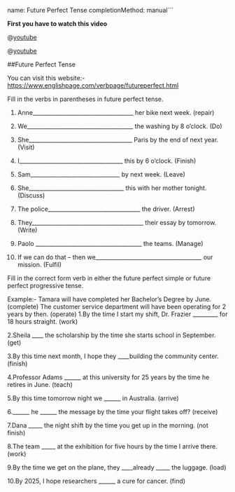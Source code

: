 name: Future Perfect Tense
completionMethod: manual```


**First you have to watch this video**


@[youtube](_zErY5dar9Y)

@[youtube](yEdOh7_1juM)

##Future Perfect Tense

You can visit this website:-
https://www.englishpage.com/verbpage/futureperfect.html

Fill in the verbs in parentheses in future perfect tense.



1) Anne____________________________________ her bike next week. (repair)

2) We______________________________________ the washing by 8 o’clock. (Do)

3) She_____________________________________ Paris by the end of next year. (Visit)

4) I_____________________________________ this by 6 o’clock. (Finish)

5) Sam________________________________ by next week. (Leave)

6) She__________________________________ this with her mother tonight. (Discuss)

7) The police_________________________________ the driver. (Arrest)

8) They________________________________________ their essay by tomorrow. (Write)

9) Paolo ______________________________________ the teams. (Manage)

10) If we can do that – then we______________________________________ our mission. (Fulfil)





Fill in the correct form verb in either the future perfect simple or future perfect progressive tense.





Example:- Tamara will have completed her Bachelor’s Degree by June. (complete)
          The customer service department will have been operating for 2 years by then. (operate)
1.By the time I start my shift, Dr. Frazier _________ for 18 hours straight. (work)

2.Sheila ____ the scholarship by the time she starts school in September. (get)

3.By this time next month, I hope they ____building the community center. (finish)

4.Professor Adams ______ at this university for 25 years by the time he retires in June. (teach)

5.By this time tomorrow night we ______ in Australia. (arrive)

6.______ he ______ the message by the time your flight takes off? (receive)

7.Dana _____ the night shift by the time you get up in the morning. (not finish)

8.The team _____ at the exhibition for five hours by the time I arrive there. (work)

9.By the time we get on the plane, they ____already _____ the luggage. (load)

10.By 2025, I hope researchers ______ a cure for cancer. (find)




